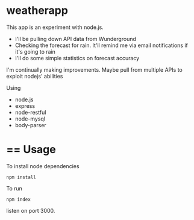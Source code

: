 # weatherapp
This app is an experiment with node.js. 
- I'll be pulling down API data from Wunderground 
- Checking the forecast for rain. It'll remind me via email notifications if it's going to rain
- I'll do some simple statistics on forecast accuracy

I'm continually making improvements. Maybe pull from multiple APIs to exploit nodejs' abilities

Using 
- node.js
- express
- node-restful
- node-mysql
- body-parser 

==
Usage
==
To install node dependencies

```npm install```

To run

```npm index```

listen on port 3000. 


